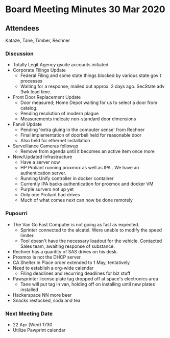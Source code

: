 # Board Meeting Minutes 30 Mar 2020

## Attendees
Kataze, Tane, Timber, Rechner

### Discussion
- Totally Legit Agency gsuite accounts initiated
- Corporate Filings Update
    - Federal Filing and some state things blocked by various state gov't processes
    - Waiting for a response, mailed out approx. 2 days ago. SecState adv 3wk lead time.
- Front Door Replacement Update
    - Door measured; Home Depot waiting for us to select a door from catalog.
    - Pending resolution of modern plague
    - Measurements indicate non-standard door dimensions
- Fanvil Update
    - Pending 'extra gluing in the computer sense' from Rechner
    - Final implementation of doorbell held for reasonable door
    - Also held for ethernet installation
- Surveillance Cameras followup
    - Remove from agenda until it becomes an active item once more
- New/Updated Infrastructure
    - Have a server now
    - HP Proliant running proxmox as well as IPA . We have an authentication server. 
    - Running Unify controller in docker container
    - Currently IPA backs authentication for proxmox and docker VM
    - Purple survers not up yet
    - Only one Proliant had drives
    - Much of what comes next can now be done remotely

### Pupourri
- The Van Go Fast Computer is not going as fast as expected.
    - Sprinter connected to the alcatel. Were unable to modify the speed limiter. 
    - Tool doesn't have the necessary loadout for the vehicle. Contacted Sales team, awaiting response of substance. 
- Rechner has a quantity of SAS drives on his desk. 
- Proxmox is not the DHCP server. 
- CA Shelter in Place order extended to 1 May, tentatively
- Need to establish a org-wide calendar
    - Filing deadlines and recurring deadlines for biz stuff
- Pawsprinter license plate tag dropped off at space's electronics area
    - Tane will put tag in van, holding off on installing until new plates installed
- Hackerspace NN more beer
- Snacks restocked, soda and tea


### Next Meeting Date
- 22 Apr (Wed) 1730 
- Utilize Pawprint calendar



